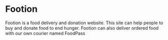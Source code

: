 # Footion
Footion is a food delivery and donation website. This site can help people to buy and donate food to end hunger. Footion can also deliver ordered food with our own courier named FoodPass
